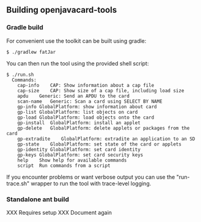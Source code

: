 ## Building openjavacard-tools

### Gradle build

For convenient use the toolkit can be built using gradle:

```
$ ./gradlew fatJar
```

You can then run the tool using the provided shell script:

```
$ ./run.sh
  Commands:
    cap-info	CAP: Show information about a cap file
    cap-size	CAP: Show size of a cap file, including load size
    apdu	Generic: Send an APDU to the card 
    scan-name	Generic: Scan a card using SELECT BY NAME
    gp-info	GlobalPlatform: show information about card
    gp-list	GlobalPlatform: list objects on card
    gp-load	GlobalPlatform: load objects onto the card
    gp-install	GlobalPlatform: install an applet
    gp-delete	GlobalPlatform: delete applets or packages from the card
    gp-extradite	GlobalPlatform: extradite an application to an SD
    gp-state	GlobalPlatform: set state of the card or applets
    gp-identity	GlobalPlatform: set card identity
    gp-keys	GlobalPlatform: set card security keys
    help	Show help for available commands
    script	Run commands from a script
```

If you encounter problems or want verbose output you can use the "run-trace.sh" wrapper to run the tool with trace-level logging.

### Standalone ant build

XXX Requires setup
XXX Document again
